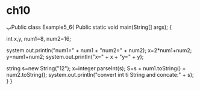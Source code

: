 # ch10
پPublic class Example5_6{ Public static void main(String[] args); {

int x,y, num1=8, num2=16;

system.out.println("num1=" + num1 + "num2=" + num2); x=2*num1+num2; y=num1+num2; system.out.println("x=" + x + "y=" + y);

string s=new String("12"); x=integer.parseInt(s); S=s + num1.toString() + num2.toString(); system.out.println("convert int ti String and concate:" + s); } }
